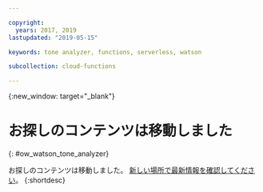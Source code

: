 ```yaml
---

copyright:
  years: 2017, 2019
lastupdated: "2019-05-15"

keywords: tone analyzer, functions, serverless, watson

subcollection: cloud-functions

---
```



{:new_window: target="_blank"}
# お探しのコンテンツは移動しました
{: #ow_watson_tone_analyzer}

お探しのコンテンツは移動しました。 [新しい場所で最新情報を確認してください](/docs/openwhisk?topic=cloud-functions-pkg_tone_analyzer)。
{:shortdesc}
